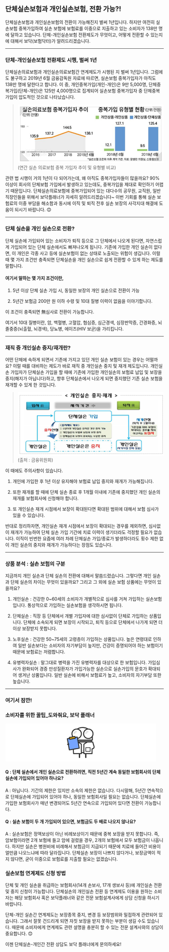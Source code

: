 ## 단체실손보험과 개인실손보험, 전환 가능?!
	
단체실손보험과 개인실손보험의 전환이 가능해진지 벌써 1년입니다. 하지만 여전히 실손보험 중복가입하여 실손 보험에 보험료를 이중으로 지출하고 있는 소비자가 138만 명에 달하고 있습니다. 단체-개인실손보험 전환제도가 무엇이고, 어떻게 전환할 수 있는지에 대해서 보닥(보험닥터)가 알려드리겠습니다.



---------------------------------------
### 단체-개인실손보험 전환제도 시행, 벌써 1년

단체실손의료보험과 개인실손의료보험간 연계제도가 시행된 지 벌써 1년입니다. 그럼에도 불구하고 2019년 6월 금융감독원 자료에 따르면, 실손보험 중복가입자가 아직도 138만 명에 달한다고 합니다. 이 중, 개인중복가입(개인-개인)은 9만 5,000명, 단체중복가입(단체-개인)은 125만 4,000명으로 집계되어 실손보험 중복가입자 중 단체중복가입이 압도적인 것으로 나타났습니다.

> ![alt img](https://raw.githubusercontent.com/aijinet/doctor-contents/master/contents/201911/191120/img01.jpg)
(연간 실손 의료보험 중복 가입자 추이 및 유형별 비교)

관련 법 시행이 거의 1년이 다 되어가는데, 왜 아직도 중복가입자들이 많을까요? 90% 이상이 회사의 단체보험 가입에서 발생하고 있는데도, 중복가입을 제대로 확인하기 어렵기 때문입니다. 단체실손의료보험에 중복가입되어 있는 대다수의 공무원, 교직원, 일반 직장인들을 위해서 보닥플래너가 자세히 알려드리겠습니다~ 이번 기회를 통해 실손 보험료의 이중 부담을 해소함과 동시에 이직 및 퇴직 전후 실손 보장의 사각지대 해결에 도움이 되시기 바랍니다. 😊



---------------------------------------
### 단체 실손을 개인 실손으로 전환?

단체 실손에 가입되어 있는 소비자가 퇴직 등으로 그 단체에서 나오게 된다면, 자연스럽게 가입되어 있는 단체 실손에서도 빠져나오게 됩니다. 기존에 가입한 개인 실손이 없다면, 이 개인은 각종 사고 등에 실손보험이 없는 상태로 노출되는 위험이 생깁니다. 이럴 때 몇 가지 조건만 충족되면 단체실손을 개인 실손으로 쉽게 전환할 수 있게 하는 제도를 말합니다.

#### 여기서 말하는 몇 가지 조건이란,
1. 5년 이상 단체 실손 가입 시, 동일한 보장의 개인 실손으로 전환이 가능

2. 5년간 보험금 200만 원 이하 수령 및 10대 질병 이력이 없음을 이야기합니다.

이 조건이 충족되면 無심사로 전환이 가능합니다.

여기서 10대 질병이란, 암, 백혈병, 고혈압, 협심증, 심근경색, 심장판막증, 간경화증, 뇌졸중증(뇌출혈, 뇌경색), 당뇨병, 에이즈(HIV 보균)을 가리킵니다.



---------------------------------------
### 재직 중 개인실손 중지/재개란?

어떤 단체에 속하게 되면서 기존에 가지고 있던 개인 실손 보험이 있는 경우는 어떨까요? 이럴 때를 대비하는 제도가 바로 재직 중 개인실손 중지 및 재개 제도입니다. 개인실손 가입자가 단체실손 가입을 할 때에 기존에 가입한 개인실손의 보험료 납입 및 보장을 중지(해지가 아닙니다)하고, 향후 단체실손에서 나오게 되면 중지했던 기존 실손 보험을 재개할 수 있게 한 것입니다.

> ![alt img](https://raw.githubusercontent.com/aijinet/doctor-contents/master/contents/201911/191120/img02.png)
(출처 : 금융위원회)

이 때에도 주의사항이 있습니다.
1. 개인에 가입한 후 1년 이상 유지해야 보험료 납입 중지와 재개가 가능해집니다.

2. 또한 재개를 할 때에 단체 실손 종료 후 1개월 이내에 기존에 중지했던 개인 실손의 재개를 
보험회사에 신청해야 합니다.

3. 또 개인실손 재개 시점에서 보장이 확대된다면 확대된 범위에 대해서 보험 심사가 있을 수 있습니다.

반대로 정리하자면, 개인실손 재개 시점에서 보장이 확대되는 경우를 제외하면, 심사없이 재개가 가능하여 단체 실손 가입 기간에 치료 이력이 생기더라도 걱정할 필요가 없습니다. 이직이 빈번한 요즘에 여러 차례 단체실손 가입/종료가 발생하더라도 횟수 제한 없이 개인 실손의 중지와 재개가 가능하다는 장점도 있습니다.



---------------------------------------
### 상품 분석 : 실손 보험의 구분

지금까지 개인 실손과 단체 실손의 전환에 대해서 말씀드렸습니다. 그렇다면 개인 실손과 단체 실손의 차이는 무엇이 있을까요? 그리고 그 외에 실손 보험 상품에는 무엇이 있을까요? 

1. 개인실손 : 건강한 0~60세의 소비자가 개별적으로 심사를 거쳐 가입하는 실손보험입니다. 통상적으로 가입하는 실손보험을 생각하시면 됩니다.

2. 단체실손 : 직장 등 단체에서 개별 가입자에 대한 심사없이 단체로 가입하는 상품입니다. 단체에 소속되게 되면 보장이 시작되고, 퇴직 등으로 단체에서 나가게 되면 더 이상 보장받지 못합니다.

3. 노후실손 : 건강한 50~75세의 고령층이 가입하는 상품입니다. 높은 연령대로 인하여 일반 실손보다는 소비자의 자기부담이 높지만, 건강이 증명되어야 하는 보험이기 때문에 보험료는 저렴합니다.

4. 유병력자실손 : 말그대로 병력을 가진 유병력자를 대상으로 한 보험입니다. 가입심사가 완화되어 경증 만성질환자가 가입가능한 실손으로 실손가입의 문호가 확대되어 생겨난 상품입니다. 일반 실손에 비해서 보험료가 높고, 소비자의 자기부담 또한 높습니다.



---------------------------------------
### 여기서 잠깐! 
### 소비자를 위한 꿀팁_도와줘요, 보닥 플래너
![alt img](https://raw.githubusercontent.com/aijinet/doctor-contents/master/contents/201911/191120/img03.png)

#### Q : 단체 실손에서 개인 실손으로 전환하려면, 직전 5년간 계속 동일한 보험회사의 단체실손에 가입되어 있어야 하나요?

A : 아닙니다. 기간의 제한은 있지만 소속의 제한은 없습니다. 다시말해, 5년간 연속적으로 단체실손에 가입되어 있어야 하나, 동일한 보험회사일 필요는 없습니다. 단체실손에 가입한 보험회사가 매년 변경되어도 5년간 연속으로 가입되어 있다면 전환이 가능합니다.

#### Q : 실손 보험이 두 개 가입되어 있으면, 보험금도 두 배로 나오지 않나요?

A : 실손보험은 정액보상이 아닌 비례보상이기 때문에 중복 보장을 받지 못합니다. 즉, 암보험이라면 2개 보험에 들고 암에 걸렸을 경우, 2개의 보험에서 모두 보험금이 나옵니다. 하지만 실손은 병원비에 비례해서 보험금이 지급되기 때문에 치료에 들어간 비용이 얼만큼 나오느냐에 따라 달라집니다. 단체실손 보장이 나쁘지 않다거나, 보장금액이 적지 않다면, 굳이 이중으로 보험료를 지출할 필요는 없겠습니다.



### 실손보험 연계제도 신청 방법

단체 및 개인 실손을 취급하는 보험회사(14개 손보사, 17개 생보사 등)에 개인실손 전환 및 중지 신청이 가능합니다. 단체실손의 개인실손 전환 등 연계제도 이용을 원하는 소비자는 해당 보험회사 혹은 보닥플래너와 같은 전문 보험설계사에게 상담 신청을 하시기 바랍니다.

단체-개인 실손간 연계제도는 보장종목 중지, 변경 등 보장범위와 밀접하게 관련되어 있습니다. 그래서 잘못 건드리게 되면 자칫 보장을 받지 못하는 부분이 생길 수도 있습니다. 때문에 소비자에게 연계제도 관련 설명을 충분히 할 수 있는 전문 설계사와의 상담이 중요합니다. 😊

이젠 단체실손-개인간 전환 상담도 보닥 플래너에게 문의하세요!